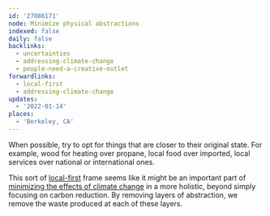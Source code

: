 ```yaml
---
id: '27086171'
node: Minimize physical abstractions
indexed: false
daily: false
backlinks:
  - uncertainties
  - addressing-climate-change
  - people-need-a-creative-outlet
forwardlinks:
  - local-first
  - addressing-climate-change
updates:
  - '2022-01-14'
places:
  - 'Berkeley, CA'
---
```

When possible, try to opt for things that are closer to their original state. For example, wood for heating over propane, local  food over imported, local services over national or international ones. 

This sort of [local-first](local-first.md) frame seems like it might be an important part of [minimizing the effects of climate change](addressing-climate-change.md) in a more holistic, beyond simply focusing on carbon reduction. By removing layers of abstraction, we remove the waste produced at each of these layers. 

